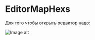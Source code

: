 # EditorMapHexs
Для того чтобы открыть редактор надо:
  
![Image alt](https://github.com/LuckSmile/Images/raw/main/EditorHexsMap.png)
